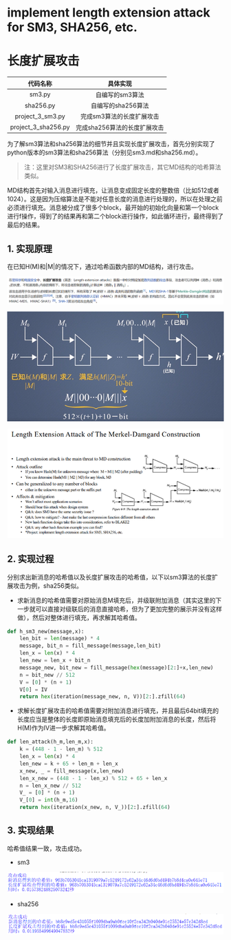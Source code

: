 # implement length extension attack for SM3, SHA256, etc.
# 长度扩展攻击

|      代码名称       |           具体实现           |
| :-----------------: | :--------------------------: |
|       sm3.py        |       自编写的sm3算法        |
|      sha256.py      |      自编写的sha256算法      |
|  project_3_sm3.py   |  完成sm3算法的长度扩展攻击   |
| project_3_sha256.py | 完成sha256算法的长度扩展攻击 |

为了解sm3算法和sha256算法的细节并且实现长度扩展攻击，首先分别实现了python版本的sm3算法和sha256算法（分别见sm3.md和sha256.md）。

> 注：这里对SM3和SHA256进行了长度扩展攻击，其它MD结构的哈希算法类似。

MD结构首先对输入消息进行填充，让消息变成固定长度的整数倍（比如512或者1024）。这是因为压缩算法是不能对任意长度的消息进行处理的，所以在处理之前必须进行填充。消息被分成了很多个block，最开始的初始化向量和第一个block进行f操作，得到了的结果再和第二个block进行操作，如此循环进行，最终得到了最后的结果。

## 1. 实现原理
在已知H(M)和|M|的情况下，通过哈希函数内部的MD结构，进行攻击。

![image](./image/e3c2a1d3-8ac4-4ba7-9107-255badec3104.png)

![image](./image/4ed996d1-fc2c-49ee-8a97-2f9f2678e3b1.png)

![image](./image/de1be7e0-dbe0-4715-9724-9d2bf12ff1d9.png)


## 2. 实现过程
分别求出新消息的哈希值以及长度扩展攻击的哈希值，以下以sm3算法的长度扩展攻击为例，sha256类似。

- 求新消息的哈希值需要对原始消息M填充后，并级联附加消息（其实这里的下一步就可以直接对级联后的消息直接哈希，但为了更加完整的展示并没有这样做），然后对整体进行填充，再求解其哈希值。

```python
def h_sm3_new(message,x):
    len_bit = len(message) * 4
    message, bit_n = fill_message(message,len_bit)
    len_x = len(x) * 4
    len_new = len_x + bit_n
    message_new, bit_new = fill_message(hex(message)[2:]+x,len_new)
    n = bit_new // 512
    V = [0] * (n + 1)
    V[0] = IV
    return hex(iteration(message_new, n, V))[2:].zfill(64)
```
- 求解长度扩展攻击的哈希值需要对附加消息进行填充，并且最后64bit填充的长度应当是整体的长度即原始消息填充后的长度加附加消息的长度，然后将H(M)作为IV进一步求解其哈希值。
  
```python
def len_attack(h_m,len_m,x):
    k = (448 - 1 - len_m) % 512
    len_x = len(x) * 4
    len_new = k + 65 + len_m + len_x
    x_new, _ = fill_message(x,len_new)
    len_x_new = (448 - 1 - len_x) % 512 + 65 + len_x
    n = len_x_new // 512
    V_ = [0] * (n + 1)
    V_[0] = int(h_m,16)
    return hex(iteration(x_new, n, V_))[2:].zfill(64)
```

## 3. 实现结果
哈希值结果一致，攻击成功。

- sm3
  
![image](./image/707ecfe6-152d-446e-a26d-cf997a208e38.png)

- sha256

![image](./image/769ae312-8147-4d74-9ef6-fbe8fdfaa3ff.png)
